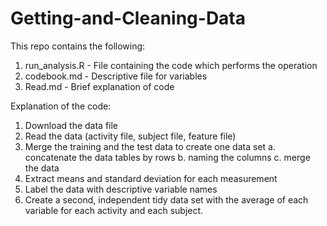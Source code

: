 # Getting-and-Cleaning-Data
This repo contains the following:
1. run_analysis.R - File containing the code which performs the operation 
2. codebook.md - Descriptive file for variables 
3. Read.md - Brief explanation of code

Explanation of the code:
1. Download the data file 
2. Read the data (activity file, subject file, feature file)
3. Merge the training and the test data to create one data set 
  a. concatenate the data tables by rows 
  b. naming the columns 
  c. merge the data 
4. Extract means and standard deviation for each measurement 
5. Label the data with descriptive variable names 
6. Create a second, independent tidy data set with the average of each variable for each activity and each subject. 
